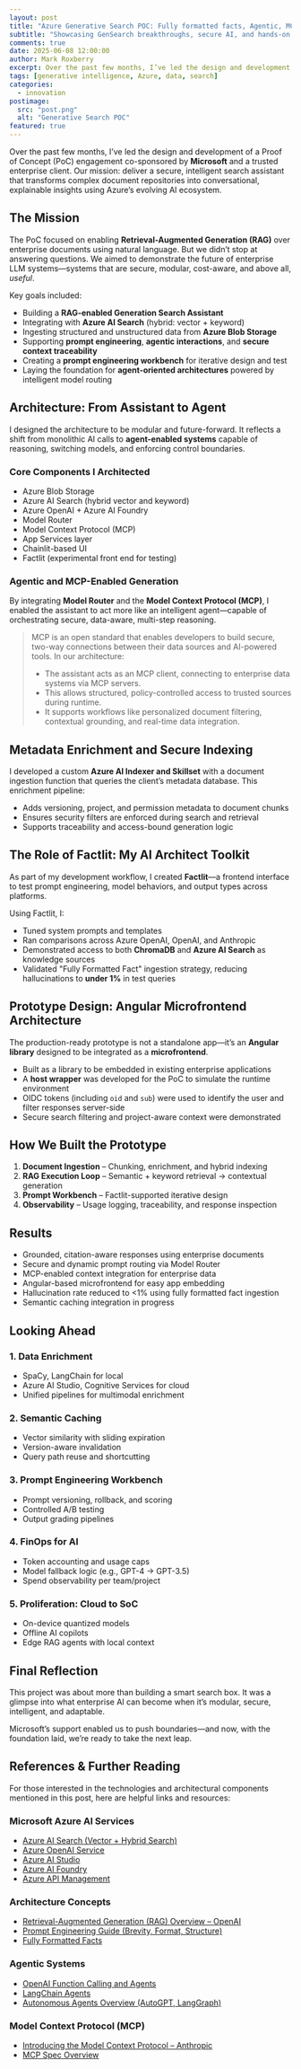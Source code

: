```yaml
---
layout: post
title: "Azure Generative Search POC: Fully formatted facts, Agentic, MCP, MEF"
subtitle: "Showcasing GenSearch breakthroughs, secure AI, and hands-on innovation"
comments: true
date: 2025-06-08 12:00:00
author: Mark Roxberry
excerpt: Over the past few months, I’ve led the design and development of a Proof of Concept (PoC) engagement co-sponsored by Microsoft and a trusted enterprise client.
tags: [generative intelligence, Azure, data, search]
categories:
  - innovation
postimage:
  src: "post.png"
  alt: "Generative Search POC"
featured: true
---
```


Over the past few months, I’ve led the design and development of a Proof of Concept (PoC) engagement co-sponsored by **Microsoft** and a trusted enterprise client. Our mission: deliver a secure, intelligent search assistant that transforms complex document repositories into conversational, explainable insights using Azure’s evolving AI ecosystem.

## The Mission

The PoC focused on enabling **Retrieval-Augmented Generation (RAG)** over enterprise documents using natural language. But we didn’t stop at answering questions. We aimed to demonstrate the future of enterprise LLM systems—systems that are secure, modular, cost-aware, and above all, *useful*.

Key goals included:

- Building a **RAG-enabled Generation Search Assistant**
- Integrating with **Azure AI Search** (hybrid: vector + keyword)
- Ingesting structured and unstructured data from **Azure Blob Storage**
- Supporting **prompt engineering**, **agentic interactions**, and **secure context traceability**
- Creating a **prompt engineering workbench** for iterative design and test
- Laying the foundation for **agent-oriented architectures** powered by intelligent model routing

## Architecture: From Assistant to Agent

I designed the architecture to be modular and future-forward. It reflects a shift from monolithic AI calls to **agent-enabled systems** capable of reasoning, switching models, and enforcing control boundaries.

### Core Components I Architected

- Azure Blob Storage  
- Azure AI Search (hybrid vector and keyword)  
- Azure OpenAI + Azure AI Foundry  
- Model Router  
- Model Context Protocol (MCP)  
- App Services layer  
- Chainlit-based UI  
- Factlit (experimental front end for testing)

### Agentic and MCP-Enabled Generation

By integrating **Model Router** and the **Model Context Protocol (MCP)**, I enabled the assistant to act more like an intelligent agent—capable of orchestrating secure, data-aware, multi-step reasoning.

> MCP is an open standard that enables developers to build secure, two-way connections between their data sources and AI-powered tools. In our architecture:
>
> - The assistant acts as an MCP client, connecting to enterprise data systems via MCP servers.
> - This allows structured, policy-controlled access to trusted sources during runtime.
> - It supports workflows like personalized document filtering, contextual grounding, and real-time data integration.

## Metadata Enrichment and Secure Indexing

I developed a custom **Azure AI Indexer and Skillset** with a document ingestion function that queries the client’s metadata database. This enrichment pipeline:

- Adds versioning, project, and permission metadata to document chunks  
- Ensures security filters are enforced during search and retrieval  
- Supports traceability and access-bound generation logic

## The Role of Factlit: My AI Architect Toolkit

As part of my development workflow, I created **Factlit**—a frontend interface to test prompt engineering, model behaviors, and output types across platforms.

Using Factlit, I:

- Tuned system prompts and templates  
- Ran comparisons across Azure OpenAI, OpenAI, and Anthropic  
- Demonstrated access to both **ChromaDB** and **Azure AI Search** as knowledge sources  
- Validated "Fully Formatted Fact" ingestion strategy, reducing hallucinations to **under 1%** in test queries  

## Prototype Design: Angular Microfrontend Architecture

The production-ready prototype is not a standalone app—it’s an **Angular library** designed to be integrated as a **microfrontend**.

- Built as a library to be embedded in existing enterprise applications  
- A **host wrapper** was developed for the PoC to simulate the runtime environment  
- OIDC tokens (including `oid` and `sub`) were used to identify the user and filter responses server-side  
- Secure search filtering and project-aware context were demonstrated  

## How We Built the Prototype

1. **Document Ingestion** – Chunking, enrichment, and hybrid indexing  
2. **RAG Execution Loop** – Semantic + keyword retrieval → contextual generation  
3. **Prompt Workbench** – Factlit-supported iterative design  
4. **Observability** – Usage logging, traceability, and response inspection  

## Results

- Grounded, citation-aware responses using enterprise documents  
- Secure and dynamic prompt routing via Model Router  
- MCP-enabled context integration for enterprise data  
- Angular-based microfrontend for easy app embedding  
- Hallucination rate reduced to <1% using fully formatted fact ingestion  
- Semantic caching integration in progress  

## Looking Ahead

### 1. Data Enrichment

- SpaCy, LangChain for local  
- Azure AI Studio, Cognitive Services for cloud  
- Unified pipelines for multimodal enrichment

### 2. Semantic Caching

- Vector similarity with sliding expiration  
- Version-aware invalidation  
- Query path reuse and shortcutting

### 3. Prompt Engineering Workbench

- Prompt versioning, rollback, and scoring  
- Controlled A/B testing  
- Output grading pipelines

### 4. FinOps for AI

- Token accounting and usage caps  
- Model fallback logic (e.g., GPT-4 → GPT-3.5)  
- Spend observability per team/project

### 5. Proliferation: Cloud to SoC

- On-device quantized models  
- Offline AI copilots  
- Edge RAG agents with local context

## Final Reflection

This project was about more than building a smart search box. It was a glimpse into what enterprise AI can become when it’s modular, secure, intelligent, and adaptable.

Microsoft’s support enabled us to push boundaries—and now, with the foundation laid, we’re ready to take the next leap.

## References & Further Reading

For those interested in the technologies and architectural components mentioned in this post, here are helpful links and resources:

### Microsoft Azure AI Services

- [Azure AI Search (Vector + Hybrid Search)](https://learn.microsoft.com/en-us/azure/search/search-what-is-azure-search)
- [Azure OpenAI Service](https://learn.microsoft.com/en-us/azure/cognitive-services/openai/overview)
- [Azure AI Studio](https://azure.microsoft.com/en-us/products/ai-services/ai-studio/)
- [Azure AI Foundry](https://techcommunity.microsoft.com/t5/ai-machine-learning-blog/introducing-azure-ai-foundry/ba-p/4098816)
- [Azure API Management](https://azure.microsoft.com/en-us/products/api-management/)

### Architecture Concepts

- [Retrieval-Augmented Generation (RAG) Overview – OpenAI](https://openai.com/blog/chatgpt-retrieval-plugin)
- [Prompt Engineering Guide (Brevity, Format, Structure)](https://www.promptingguide.ai/)
- [Fully Formatted Facts](https://gettectonic.com/fully-formatted-facts/)

### Agentic Systems

- [OpenAI Function Calling and Agents](https://platform.openai.com/docs/guides/function-calling)
- [LangChain Agents](https://docs.langchain.com/docs/components/agents/)
- [Autonomous Agents Overview (AutoGPT, LangGraph)](https://blog.langchain.dev/langgraph-v0-0-1/)

### Model Context Protocol (MCP)

- [Introducing the Model Context Protocol – Anthropic](https://www.anthropic.com/news/model-context-protocol)
- [MCP Spec Overview](https://github.com/anthropic/model-context-protocol)